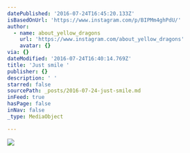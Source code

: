 ```yaml
---
datePublished: '2016-07-24T16:45:20.133Z'
isBasedOnUrl: 'https://www.instagram.com/p/BIPMm4ghPdU/'
author:
  - name: about_yellow_dragons
    url: 'https://www.instagram.com/about_yellow_dragons'
    avatar: {}
via: {}
dateModified: '2016-07-24T16:40:14.769Z'
title: 'Just smile '
publisher: {}
description: ' '
starred: false
sourcePath: _posts/2016-07-24-just-smile.md
inFeed: true
hasPage: false
inNav: false
_type: MediaObject

---
```

![ ](https://imgflo.herokuapp.com/graph/vahj1ThiexotieMo/ca254f702b9f4fbc40725f35ce7808cd/croprotate.jpg?cropheight=464&cropwidth=640&degrees=0&input=https%3A%2F%2Fscontent.cdninstagram.com%2Ft51.2885-15%2Fs640x640%2Fsh0.08%2Fe35%2F13724461_1748248842115025_1903570357_n.jpg%3Fig_cache_key%3DMTMwMTMxNDI2NTkwNjczOTAyOA%253D%253D.2&x=0&y=88)